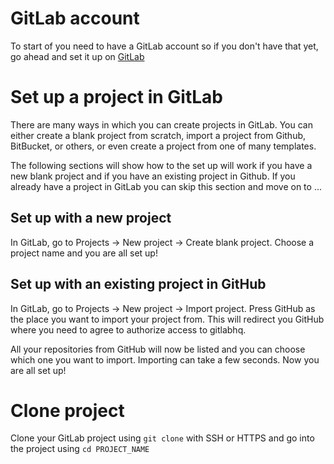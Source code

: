 # GitLab account

To start of you need to have a GitLab account so if you don't have that yet, go ahead and set it up on [GitLab](https://gitlab.com/users/sign_up)

# Set up a project in GitLab

There are many ways in which you can create projects in GitLab. You can either create a blank project from scratch, import a project from Github, BitBucket, or others, or even create a project from one of many templates. 

The following sections will show how to the set up will work if you have a new blank project and if you have an existing project in Github. If you already have a project in GitLab you can skip this section and move on to ...

## Set up with a new project

In GitLab, go to Projects -> New project -> Create blank project. Choose a project name and you are all set up!

## Set up with an existing project in GitHub

In GitLab, go to Projects -> New project -> Import project. Press GitHub as the place you want to import your project from. This will redirect you GitHub where you need to agree to authorize access to gitlabhq.

All your repositories from GitHub will now be listed and you can choose which one you want to import. Importing can take a few seconds. Now you are all set up!

# Clone project

Clone your GitLab project using `git clone` with SSH or HTTPS and go into the project using `cd PROJECT_NAME`